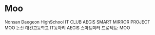 # Moo
Nonsan Daegeon HighSchool IT CLUB AEGIS SMART MIRROR PROJECT MOO
논산 대건고등학교 IT동아리 AEGIS 스마트미러 프로젝트: MOO

